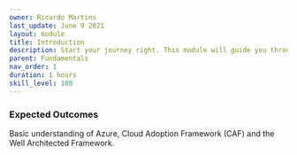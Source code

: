 ```yaml
---
owner: Ricardo Martins
last_update: June 9 2021
layout: module
title: Introduction
description: Start your journey right. This module will guide you throught the base level of knowledge to consume the rest of the content
parent: Fundamentals
nav_order: 1
duration: 1 hours
skill_level: 100
---
```



### Expected Outcomes

Basic understanding of Azure, Cloud Adoption Framework (CAF) and the Well Architected Framework.
